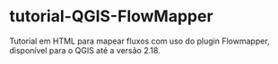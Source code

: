 # tutorial-QGIS-FlowMapper
Tutorial em HTML para mapear fluxos com uso do plugin Flowmapper, disponível para o QGIS até a versão 2.18.
